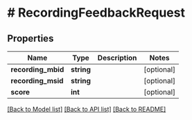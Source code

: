 # # RecordingFeedbackRequest

## Properties

Name | Type | Description | Notes
------------ | ------------- | ------------- | -------------
**recording_mbid** | **string** |  | [optional]
**recording_msid** | **string** |  | [optional]
**score** | **int** |  | [optional]

[[Back to Model list]](../../README.md#models) [[Back to API list]](../../README.md#endpoints) [[Back to README]](../../README.md)
